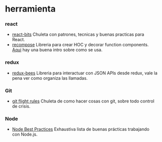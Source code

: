 # herramienta

### react  
- [react-bits](https://github.com/vasanthk/react-bits) Chuleta con patrones, tecnicas y buenas practicas para React.  
- [recompose](https://github.com/acdlite/recompose) Libreria para crear HOC y decorar function components. [Aqui](https://www.youtube.com/watch?v=SQtrgiLy3Fo) hay una
  buena intro sobre como se usa.

### redux  
- [redux-bees](https://github.com/cantierecreativo/redux-bees) Libreria para interactuar con JSON APIs desde redux, vale la pena ver como organiza las llamadas.


### Git
- [git flight rules](https://github.com/k88hudson/git-flight-rules) Chuleta de como hacer cosas con git, sobre todo control de crisis.

### Node
- [Node Best Practices](https://github.com/i0natan/nodebestpractices) Exhaustiva lista de buenas prácticas trabajando con Node.js.
